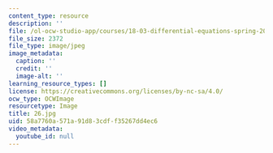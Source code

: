 ```yaml
---
content_type: resource
description: ''
file: /ol-ocw-studio-app/courses/18-03-differential-equations-spring-2010/58a7760a571a91d83cdff35267dd4ec6_26.jpg
file_size: 2372
file_type: image/jpeg
image_metadata:
  caption: ''
  credit: ''
  image-alt: ''
learning_resource_types: []
license: https://creativecommons.org/licenses/by-nc-sa/4.0/
ocw_type: OCWImage
resourcetype: Image
title: 26.jpg
uid: 58a7760a-571a-91d8-3cdf-f35267dd4ec6
video_metadata:
  youtube_id: null
---
```

